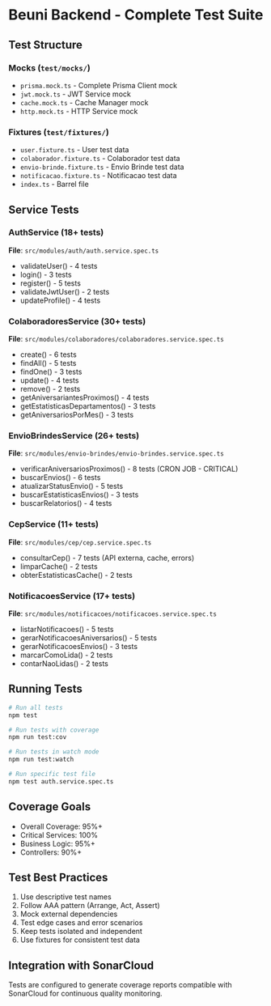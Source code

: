 # Beuni Backend - Complete Test Suite

## Test Structure

### Mocks (`test/mocks/`)
- `prisma.mock.ts` - Complete Prisma Client mock
- `jwt.mock.ts` - JWT Service mock
- `cache.mock.ts` - Cache Manager mock
- `http.mock.ts` - HTTP Service mock

### Fixtures (`test/fixtures/`)
- `user.fixture.ts` - User test data
- `colaborador.fixture.ts` - Colaborador test data
- `envio-brinde.fixture.ts` - Envio Brinde test data
- `notificacao.fixture.ts` - Notificacao test data
- `index.ts` - Barrel file

## Service Tests

### AuthService (18+ tests)
**File**: `src/modules/auth/auth.service.spec.ts`
- validateUser() - 4 tests
- login() - 3 tests
- register() - 5 tests
- validateJwtUser() - 2 tests
- updateProfile() - 4 tests

### ColaboradoresService (30+ tests)
**File**: `src/modules/colaboradores/colaboradores.service.spec.ts`
- create() - 6 tests
- findAll() - 5 tests
- findOne() - 3 tests
- update() - 4 tests
- remove() - 2 tests
- getAniversariantesProximos() - 4 tests
- getEstatisticasDepartamentos() - 3 tests
- getAniversariosPorMes() - 3 tests

### EnvioBrindesService (26+ tests)  
**File**: `src/modules/envio-brindes/envio-brindes.service.spec.ts`
- verificarAniversariosProximos() - 8 tests (CRON JOB - CRITICAL)
- buscarEnvios() - 6 tests
- atualizarStatusEnvio() - 5 tests
- buscarEstatisticasEnvios() - 3 tests
- buscarRelatorios() - 4 tests

### CepService (11+ tests)
**File**: `src/modules/cep/cep.service.spec.ts`
- consultarCep() - 7 tests (API externa, cache, errors)
- limparCache() - 2 tests
- obterEstatisticasCache() - 2 tests

### NotificacoesService (17+ tests)
**File**: `src/modules/notificacoes/notificacoes.service.spec.ts`
- listarNotificacoes() - 5 tests
- gerarNotificacoesAniversarios() - 5 tests
- gerarNotificacoesEnvios() - 3 tests
- marcarComoLida() - 2 tests
- contarNaoLidas() - 2 tests

## Running Tests

```bash
# Run all tests
npm test

# Run tests with coverage
npm run test:cov

# Run tests in watch mode
npm run test:watch

# Run specific test file
npm test auth.service.spec.ts
```

## Coverage Goals
- Overall Coverage: 95%+
- Critical Services: 100%
- Business Logic: 95%+
- Controllers: 90%+

## Test Best Practices
1. Use descriptive test names
2. Follow AAA pattern (Arrange, Act, Assert)
3. Mock external dependencies
4. Test edge cases and error scenarios
5. Keep tests isolated and independent
6. Use fixtures for consistent test data

## Integration with SonarCloud
Tests are configured to generate coverage reports compatible with SonarCloud for continuous quality monitoring.
